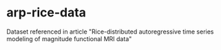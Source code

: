 # arp-rice-data
Dataset referenced in article "Rice-distributed autoregressive time series modeling of magnitude functional MRI data"
